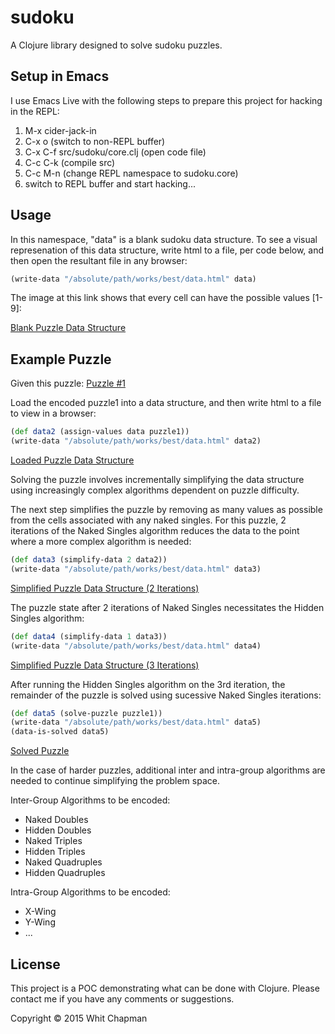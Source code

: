 # sudoku

A Clojure library designed to solve sudoku puzzles.


## Setup in Emacs

I use Emacs Live with the following steps to prepare this project for hacking in the REPL:

1. M-x cider-jack-in
2. C-x o (switch to non-REPL buffer)
3. C-x C-f src/sudoku/core.clj (open code file)
4. C-c C-k (compile src)
5. C-c M-n (change REPL namespace to sudoku.core)
6. switch to REPL buffer and start hacking...


## Usage

In this namespace, "data" is a blank sudoku data structure. To see a visual represenation of this data structure, write html to a file, per code below, and then open the resultant file in any browser:

```clojure
(write-data "/absolute/path/works/best/data.html" data)
```

The image at this link shows that every cell can have the possible values [1-9]:

[Blank Puzzle Data Structure](images/puzzle1/data.png)


## Example Puzzle

Given this puzzle: [Puzzle #1](images/puzzle1/puzzle1.png)

Load the encoded puzzle1 into a data structure, and then write html to a file to view in a browser:

```clojure
(def data2 (assign-values data puzzle1))
(write-data "/absolute/path/works/best/data.html" data2)
```

[Loaded Puzzle Data Structure](images/puzzle1/data2.png)

Solving the puzzle involves incrementally simplifying the data structure using increasingly complex algorithms dependent on puzzle difficulty.

The next step simplifies the puzzle by removing as many values as possible from the cells associated with any naked singles. For this puzzle, 2 iterations of the Naked Singles algorithm reduces the data to the point where a more complex algorithm is needed:

```clojure
(def data3 (simplify-data 2 data2))
(write-data "/absolute/path/works/best/data.html" data3)
```

[Simplified Puzzle Data Structure (2 Iterations)](images/puzzle1/data3.png)


The puzzle state after 2 iterations of Naked Singles necessitates the Hidden Singles algorithm:

```clojure
(def data4 (simplify-data 1 data3))
(write-data "/absolute/path/works/best/data.html" data4)
```

[Simplified Puzzle Data Structure (3 Iterations)](images/puzzle1/data4.png)


After running the Hidden Singles algorithm on the 3rd iteration, the remainder of the puzzle is solved using sucessive Naked Singles iterations:

```clojure
(def data5 (solve-puzzle puzzle1))
(write-data "/absolute/path/works/best/data.html" data5)
(data-is-solved data5)
```

[Solved Puzzle](images/puzzle1/data5.png)


In the case of harder puzzles, additional inter and intra-group algorithms are needed to continue simplifying the problem space.

Inter-Group Algorithms to be encoded:
* Naked Doubles
* Hidden Doubles
* Naked Triples
* Hidden Triples
* Naked Quadruples
* Hidden Quadruples

Intra-Group Algorithms to be encoded:
* X-Wing
* Y-Wing
* ...


## License

This project is a POC demonstrating what can be done with Clojure.
Please contact me if you have any comments or suggestions.

Copyright © 2015 Whit Chapman
